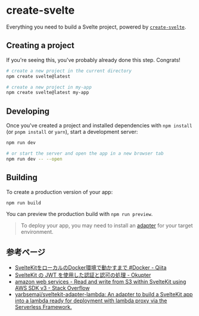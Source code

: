 # create-svelte

Everything you need to build a Svelte project, powered by [`create-svelte`](https://github.com/sveltejs/kit/tree/master/packages/create-svelte).

## Creating a project

If you're seeing this, you've probably already done this step. Congrats!

```bash
# create a new project in the current directory
npm create svelte@latest

# create a new project in my-app
npm create svelte@latest my-app
```

## Developing

Once you've created a project and installed dependencies with `npm install` (or `pnpm install` or `yarn`), start a development server:

```bash
npm run dev

# or start the server and open the app in a new browser tab
npm run dev -- --open
```

## Building

To create a production version of your app:

```bash
npm run build
```

You can preview the production build with `npm run preview`.

> To deploy your app, you may need to install an [adapter](https://kit.svelte.dev/docs/adapters) for your target environment.

## 参考ページ

- [SvelteKitをローカルのDocker環境で動かすまで #Docker - Qiita](https://qiita.com/mkin/items/5b4fb2e61cf47fc5f904)
- [SvelteKit の JWT を使用した認証と認可の処理 - Okupter](https://www.okupter.com/blog/handling-auth-with-jwt-in-sveltekit)
- [amazon web services - Read and write from S3 within SvelteKit using AWS SDK v3 - Stack Overflow](https://stackoverflow.com/questions/76903243/read-and-write-from-s3-within-sveltekit-using-aws-sdk-v3)
- [yarbsemaj/sveltekit-adapter-lambda: An adapter to build a SvelteKit app into a lambda ready for deployment with lambda proxy via the Serverless Framework.](https://github.com/yarbsemaj/sveltekit-adapter-lambda)
